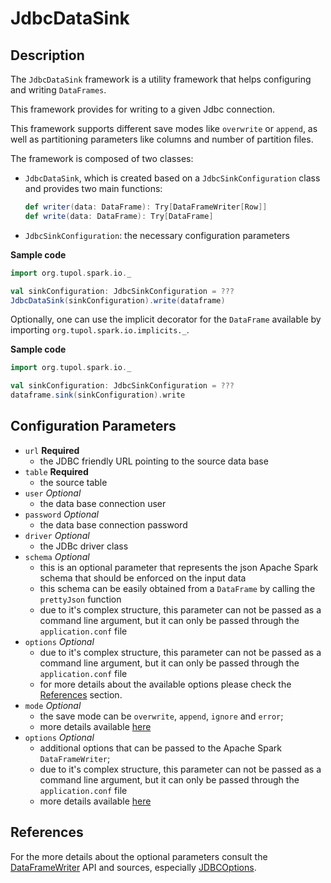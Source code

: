 # JdbcDataSink


## Description

The `JdbcDataSink` framework is a utility framework that helps configuring and writing `DataFrames`.

This framework provides for writing to a given Jdbc connection.

This framework supports different save modes like `overwrite` or `append`, as well as partitioning parameters like
columns and number of partition files.

The framework is composed of two classes:
- `JdbcDataSink`, which is created based on a `JdbcSinkConfiguration` class and provides two main functions:
    ```scala
    def writer(data: DataFrame): Try[DataFrameWriter[Row]]
    def write(data: DataFrame): Try[DataFrame]
    ```
- `JdbcSinkConfiguration`: the necessary configuration parameters

**Sample code**
```scala
import org.tupol.spark.io._

val sinkConfiguration: JdbcSinkConfiguration = ???
JdbcDataSink(sinkConfiguration).write(dataframe)
```

Optionally, one can use the implicit decorator for the `DataFrame` available by importing `org.tupol.spark.io.implicits._`.

**Sample code**
```scala
import org.tupol.spark.io._

val sinkConfiguration: JdbcSinkConfiguration = ???
dataframe.sink(sinkConfiguration).write
```


## Configuration Parameters

- `url` **Required**
  - the JDBC friendly URL pointing to the source data base
- `table` **Required**
  - the source table
- `user` *Optional*
  - the data base connection user
- `password` *Optional*
  - the data base connection password
- `driver` *Optional*
  - the JDBc driver class
- `schema` *Optional*
  - this is an optional parameter that represents the json Apache Spark schema that should 
    be enforced on the input data
  - this schema can be easily obtained from a `DataFrame` by calling the `prettyJson` function
  - due to it's complex structure, this parameter can not be passed as a command line argument, 
    but it can only be passed through the `application.conf` file
- `options` *Optional*
  - due to it's complex structure, this parameter can not be passed as a command line argument, 
    but it can only be passed through the `application.conf` file
  - for more details about the available options please check the [References](#references) section.
- `mode` *Optional*
    - the save mode can be `overwrite`, `append`, `ignore` and `error`;
    - more details available [here](https://spark.apache.org/docs/3.0.1/api/scala/#org.apache.spark.sql.DataFrameWriter)
- `options` *Optional*
  - additional options that can be passed to the Apache Spark `DataFrameWriter`;
  - due to it's complex structure, this parameter can not be passed as a command line argument, 
    but it can only be passed through the `application.conf` file
  - more details available [here](https://spark.apache.org/docs/3.0.1/api/scala/#org.apache.spark.sql.DataFrameWriter)


## References

For the more details about the optional parameters consult the
[DataFrameWriter](https://spark.apache.org/docs/3.0.1/api/scala/index.html?org/apache/spark/sql/package-tree.html#org.apache.spark.sql.DataFrameWriter)
API and sources, especially
[JDBCOptions](https://github.com/apache/spark/2.3.2/master/sql/core/src/main/scala/org/apache/spark/sql/execution/datasources/jdbc/JDBCOptions.scala).
